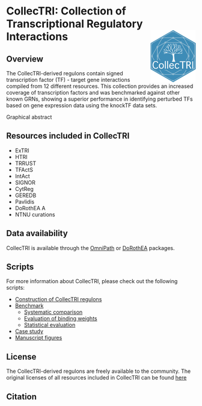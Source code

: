 # CollecTRI: **Collec**tion of **T**ranscriptional **R**egulatory **I**nteractions <img src="man/figures/CollecTRI_logo.png" align="right" width="120" />

<!-- badges: start -->
<!-- badges: end -->

## Overview
The CollecTRI-derived regulons contain signed transcription factor (TF) - target gene 
interactions compiled from 12 different resources. This collection provides 
an increased coverage of transcription factors and was benchmarked against 
other known GRNs, showing a superior performance in identifying perturbed TFs 
based on gene expression data using the knockTF data sets.


Graphical abstract


## Resources included in CollecTRI
- ExTRI
- HTRI
- TRRUST
- TFActS
- IntAct
- SIGNOR
- CytReg
- GEREDB
- Pavlidis
- DoRothEA A
- NTNU curations


## Data availability 
CollecTRI is available through the [OmniPath](https://omnipathdb.org/) or [DoRothEA](https://saezlab.github.io/dorothea/) packages.


## Scripts
For more information about CollecTRI, please check out the following scripts:

- [Construction of CollecTRI regulons](https://github.com/saezlab/CollecTRI/tree/main/scripts/CollecTRI)
- [Benchmark](https://github.com/saezlab/CollecTRI/tree/main/scripts/benchmark)
  - [Systematic comparison](https://github.com/saezlab/CollecTRI/blob/main/scripts/benchmark/benchmark.ipynb)
  - [Evaluation of binding weights](https://github.com/saezlab/CollecTRI/blob/main/scripts/benchmark/benchmark_weights.ipynb)
  - [Statistical evaluation](https://github.com/saezlab/CollecTRI/blob/main/scripts/benchmark/statistics.R)
- [Case study](https://github.com/saezlab/CollecTRI/blob/main/scripts/Case_study/case_study.R)
- [Manuscript figures](https://github.com/saezlab/CollecTRI/blob/main/scripts/figures/figures_manuscript.R)



## License
The CollecTRI-derived regulons are freely available to the community. The original licenses of all 
resources included in CollecTRI can be found [here](https://github.com/saezlab/pypath/blob/master/pypath/resources/data/resources.json)


## Citation
> 
